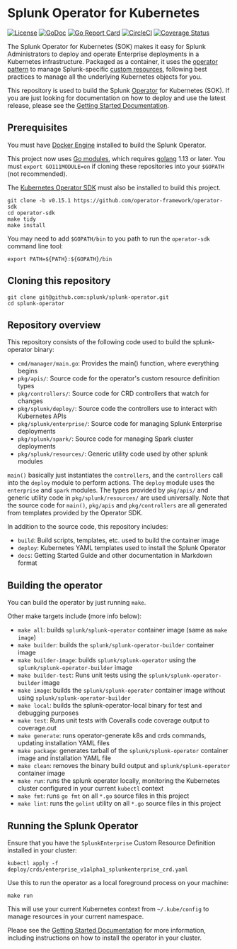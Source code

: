 # Splunk Operator for Kubernetes

[![License](https://img.shields.io/:license-apache-blue.svg)](http://www.apache.org/licenses/LICENSE-2.0.html)
[![GoDoc](https://godoc.org/github.com/splunk/splunk-operator?status.svg)](https://godoc.org/github.com/splunk/splunk-operator)
[![Go Report Card](https://goreportcard.com/badge/github.com/splunk/splunk-operator)](https://goreportcard.com/report/github.com/splunk/splunk-operator)
[![CircleCI](https://circleci.com/gh/splunk/splunk-operator/tree/develop.svg?style=shield)](https://circleci.com/gh/splunk/splunk-operator/tree/develop)
[![Coverage Status](https://coveralls.io/repos/github/splunk/splunk-operator/badge.svg?branch=develop)](https://coveralls.io/github/splunk/splunk-operator?branch=develop)

The Splunk Operator for Kubernetes (SOK) makes it easy for Splunk
Administrators to deploy and operate Enterprise deployments in a Kubernetes
infrastructure. Packaged as a container, it uses the
[operator pattern](https://kubernetes.io/docs/concepts/extend-kubernetes/operator/)
to manage Splunk-specific [custom resources](https://kubernetes.io/docs/concepts/extend-kubernetes/api-extension/custom-resources/),
following best practices to manage all the underlying Kubernetes objects for you. 

This repository is used to build the Splunk
[Operator](https://kubernetes.io/docs/concepts/extend-kubernetes/operator/)
for Kubernetes (SOK). If you are just looking for documentation on how to
deploy and use the latest release, please see the
[Getting Started Documentation](docs/README.md).


## Prerequisites 

You must have [Docker Engine](https://docs.docker.com/install/) installed to
build the Splunk Operator.

This project now uses [Go modules](https://blog.golang.org/using-go-modules),
which requires [golang](https://golang.org/doc/install) 1.13 or later.
You must `export GO111MODULE=on` if cloning these repositories into your
`$GOPATH` (not recommended).

The [Kubernetes Operator SDK](https://github.com/operator-framework/operator-sdk)
must also be installed to build this project.

```
git clone -b v0.15.1 https://github.com/operator-framework/operator-sdk
cd operator-sdk
make tidy
make install
```

You may need to add `$GOPATH/bin` to you path to run the `operator-sdk`
command line tool:

```
export PATH=${PATH}:${GOPATH}/bin
```


## Cloning this repository

```
git clone git@github.com:splunk/splunk-operator.git
cd splunk-operator
```


## Repository overview

This repository consists of the following code used to build the splunk-operator binary:

* `cmd/manager/main.go`: Provides the main() function, where everything begins
* `pkg/apis/`: Source code for the operator's custom resource definition types
* `pkg/controllers/`: Source code for CRD controllers that watch for changes
* `pkg/splunk/deploy/`: Source code the controllers use to interact with Kubernetes APIs
* `pkg/splunk/enterprise/`: Source code for managing Splunk Enterprise deployments
* `pkg/splunk/spark/`: Source code for managing Spark cluster deployments
* `pkg/splunk/resources/`: Generic utility code used by other splunk modules

`main()` basically just instantiates the `controllers`, and the `controllers` call
into the `deploy` module to perform actions. The `deploy` module uses the `enterprise`
and `spark` modules. The types provided by `pkg/apis/` and generic utility code in
`pkg/splunk/resources/` are used universally. Note that the source code for `main()`,
`pkg/apis` and `pkg/controllers` are all generated from templates provided by the
Operator SDK.

In addition to the source code, this repository includes:

* `build`: Build scripts, templates, etc. used to build the container image
* `deploy`: Kubernetes YAML templates used to install the Splunk Operator
* `docs`: Getting Started Guide and other documentation in Markdown format


## Building the operator

You can build the operator by just running `make`.

Other make targets include (more info below):

* `make all`: builds `splunk/splunk-operator` container image (same as `make image`)
* `make builder`: builds the `splunk/splunk-operator-builder` container image
* `make builder-image`: builds `splunk/splunk-operator` using the `splunk/splunk-operator-builder` image
* `make builder-test`: Runs unit tests using the `splunk/splunk-operator-builder` image
* `make image`: builds the `splunk/splunk-operator` container image without using `splunk/splunk-operator-builder`
* `make local`: builds the splunk-operator-local binary for test and debugging purposes
* `make test`: Runs unit tests with Coveralls code coverage output to coverage.out
* `make generate`: runs operator-generate k8s and crds commands, updating installation YAML files
* `make package`: generates tarball of the `splunk/splunk-operator` container image and installation YAML file
* `make clean`: removes the binary build output and `splunk/splunk-operator` container image
* `make run`: runs the splunk operator locally, monitoring the Kubernetes cluster configured in your current `kubectl` context
* `make fmt`: runs `go fmt` on all `*.go` source files in this project
* `make lint`: runs the `golint` utility on all `*.go` source files in this project


## Running the Splunk Operator

Ensure that you have the `SplunkEnterprise` Custom Resource Definition installed
in your cluster:

```
kubectl apply -f deploy/crds/enterprise_v1alpha1_splunkenterprise_crd.yaml
```

Use this to run the operator as a local foreground process on your machine:

```
make run
```

This will use your current Kubernetes context from `~/.kube/config` to manage
resources in your current namespace.

Please see the [Getting Started Documentation](docs/README.md) for more
information, including instructions on how to install the operator in your
cluster.
